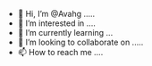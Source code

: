 - 👋 Hi, I’m @Avahg .....
- 👀 I’m interested in ....
- 🌱 I’m currently learning ...
- 💞️ I’m looking to collaborate on .....
- 📫 How to reach me ....

<!---
Avahg/Avahg is a ✨ special ✨ repository because its `README.md` (this file) appears on your GitHub profile.
You can click the Preview link to take a look at your changes.
--->
